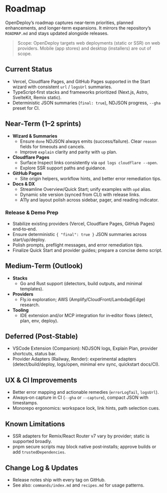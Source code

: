 # Roadmap

OpenDeploy’s roadmap captures near‑term priorities, planned enhancements, and longer‑term expansions. It mirrors the repository’s `ROADMAP.md` and stays updated alongside releases.

> Scope: OpenDeploy targets web deployments (static or SSR) on web providers. Mobile (app stores) and desktop (installers) are out of scope.

## Current Status

- Vercel, Cloudflare Pages, and GitHub Pages supported in the Start wizard with consistent `url` / `logsUrl` summaries.
- TypeScript‑first stacks and frameworks prioritized (Next.js, Astro, SvelteKit, Remix static).
- Deterministic JSON summaries (`final: true`), NDJSON progress, `--gha` preset for CI.

## Near‑Term (1–2 sprints)

- __Wizard & Summaries__
  - Ensure `done` NDJSON always emits (success/failure). Clear `reason` fields for timeouts and cancels.
  - Improve `explain` clarity and parity with `up` plan.
- __Cloudflare Pages__
  - Surface Inspect links consistently via `opd logs cloudflare --open`.
  - Explore SSR support paths and guidance.
- __GitHub Pages__
  - Site origin helpers, workflow hints, and better error remediation tips.
- __Docs & DX__
  - Streamline Overview/Quick Start; unify examples with `opd` alias.
  - Dynamic site version (synced from CLI) with release links.
  - A11y and layout polish across sidebar, pager, and reading indicator.

### Release & Demo Prep

- Stabilize existing providers (Vercel, Cloudflare Pages, GitHub Pages) end‑to‑end.
- Ensure deterministic `{ "final": true }` JSON summaries across start/up/deploy.
- Polish prompts, preflight messages, and error remediation tips.
- Finalize Quick Start and provider guides; prepare a concise demo script.

## Medium‑Term (Outlook)

- __Stacks__
  - Go and Rust support (detectors, build outputs, and minimal templates).
- __Providers__
  - Fly.io exploration; AWS (Amplify/CloudFront/Lambda@Edge) research.
- __Tooling__
  - IDE extension and/or MCP integration for in‑editor flows (detect, plan, env, deploy).

## Deferred (Post‑Stable)

- VSCode Extension (Companion): NDJSON logs, Explain Plan, provider shortcuts, status bar.
- Provider Adapters (Railway, Render): experimental adapters (detect/build/deploy, logs/open, minimal env sync, quickstart docs/CI).

## UX & CI Improvements

- Better error mapping and actionable remedies (`errorLogTail`, `logsUrl`).
- Always‑on capture in CI (`--gha` or `--capture`), compact JSON with timestamps.
- Monorepo ergonomics: workspace lock, link hints, path selection cues.

## Known Limitations

- SSR adapters for Remix/React Router v7 vary by provider; static is supported broadly.
- pnpm secure scripts may block native post‑installs; approve builds or add `trustedDependencies`.

## Change Log & Updates

- Release notes ship with every tag on GitHub.
- See also: `commands/index.md` and `recipes.md` for usage patterns.
